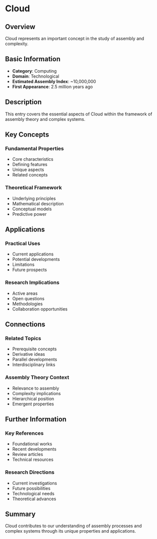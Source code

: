 # Cloud

## Overview

Cloud represents an important concept in the study of assembly and complexity.

## Basic Information

- **Category**: Computing
- **Domain**: Technological
- **Estimated Assembly Index**: ~10,000,000
- **First Appearance**: 2.5 million years ago

## Description

This entry covers the essential aspects of Cloud within the framework of assembly theory and complex systems.

## Key Concepts

### Fundamental Properties
- Core characteristics
- Defining features
- Unique aspects
- Related concepts

### Theoretical Framework
- Underlying principles
- Mathematical description
- Conceptual models
- Predictive power

## Applications

### Practical Uses
- Current applications
- Potential developments
- Limitations
- Future prospects

### Research Implications
- Active areas
- Open questions
- Methodologies
- Collaboration opportunities

## Connections

### Related Topics
- Prerequisite concepts
- Derivative ideas
- Parallel developments
- Interdisciplinary links

### Assembly Theory Context
- Relevance to assembly
- Complexity implications
- Hierarchical position
- Emergent properties

## Further Information

### Key References
- Foundational works
- Recent developments
- Review articles
- Technical resources

### Research Directions
- Current investigations
- Future possibilities
- Technological needs
- Theoretical advances

## Summary

Cloud contributes to our understanding of assembly processes and complex systems through its unique properties and applications.
